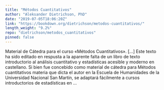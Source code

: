 ```yaml
---
title: "Métodos Cuantitativos"
author: "Aleksander Dietrichson, PhD"
date: "2019-07-05T18:06:20Z"
link: "https://bookdown.org/dietrichson/metodos-cuantitativos/"
length_weight: "9.2%"
repo: "dietrichson/metodos_cuantitativos"
pinned: false
---
```


Material de Cátedra para el curso «Métodos Cuantitativos». [...] Este texto ha sido editado en respusta a la aparente falta de un libro de texto introductorio al análisis cuantitativo y estadísticas acesible y moderno en castellano. Si bien fue concebido como material de cátedra para Métodos cuantitativos materia que dicta el autor en la Escuela de Humanidades de la Universidad Nacional San Martín, se adaptará fácilmente a cursos introductorios de estadísticas en ...
